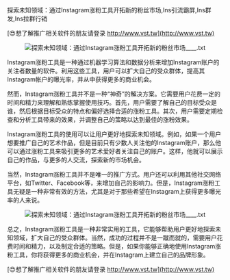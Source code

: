 探索未知领域：通过Instagram涨粉工具开拓新的粉丝市场,Ins引流霸屏,Ins群发,Ins拉群行销

[😍想了解推广相关软件的朋友请登录 http://www.vst.tw](http://www.vst.tw)

 <center><img src="https://vst.tw/MP4/tuiguang/png/3.png" alt="探索未知领域：通过Instagram涨粉工具开拓新的粉丝市场____.txt"></center>

Instagram涨粉工具是一种通过机器学习算法和数据分析来增加Instagram账户的关注者数量的软件。利用这些工具，用户可以扩大自己的受众群体，提高其Instagram帐户的曝光率，并从中获得更多的商业机会。

然而，Instagram涨粉工具并不是一种“神奇”的解决方案。它需要用户花费一定的时间和精力来理解和熟练掌握使用技巧。首先，用户需要了解自己的目标受众是谁，然后根据目标受众的特点和偏好选择合适的涨粉工具。其次，用户需要定期检查和分析工具带来的效果，并调整自己的策略以达到最佳的涨粉效果。

Instagram涨粉工具的使用可以让用户更好地探索未知领域。例如，如果一个用户想要推广自己的艺术作品，但是目前只有少数人关注他的Instagram账户，那么他可以通过涨粉工具来吸引更多的艺术爱好者关注自己的账户。这样，他就可以展示自己的作品，与更多的人交流，探索新的市场机会。

当然，Instagram涨粉工具并不是唯一的推广方式。用户还可以利用其他社交网络平台，如Twitter、Facebook等，来增加自己的影响力。但是，Instagram涨粉工具无疑是一种非常有效的方法，尤其是对于那些希望在Instagram上获得更多曝光率的人来说。

 <center><img src="https://vst.tw/MP4/tuiguang/png/6.png" alt="探索未知领域：通过Instagram涨粉工具开拓新的粉丝市场____.txt"></center>

总之，Instagram涨粉工具是一种非常实用的工具，它能够帮助用户更好地探索未知领域，扩大自己的受众群体。当然，成功的过程并不是一蹴而就的，需要用户花费时间和精力，以及制定合适的策略。但是，如果你能够正确地使用Instagram涨粉工具，你将获得更多的商业机会，并在Instagram上建立自己的品牌形象。

[😍想了解推广相关软件的朋友请登录 http://www.vst.tw](http://www.vst.tw)



